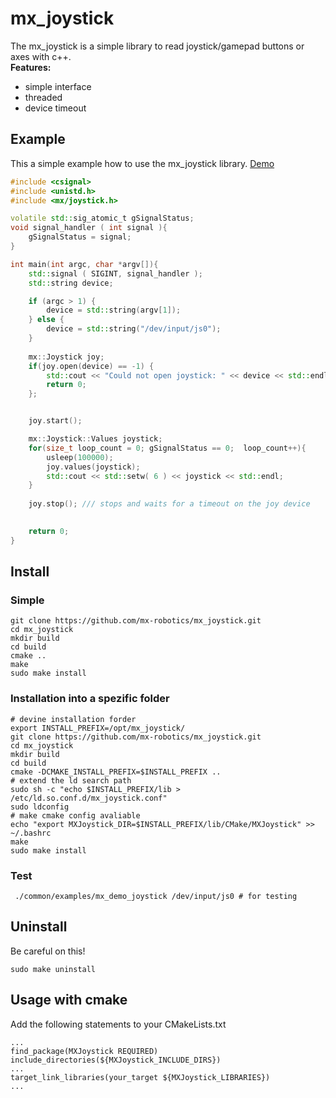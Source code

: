 # mx_joystick
The mx_joystick is a simple library to read joystick/gamepad buttons or axes with c++.<br>
__Features:__
- simple interface
- threaded
- device timeout

## Example
This a simple example how to use the mx_joystick library.
[Demo](common/examples/demo.cpp)

```cpp
#include <csignal>
#include <unistd.h>
#include <mx/joystick.h>

volatile std::sig_atomic_t gSignalStatus;
void signal_handler ( int signal ){
    gSignalStatus = signal;
}

int main(int argc, char *argv[]){
    std::signal ( SIGINT, signal_handler );
    std::string device;

    if (argc > 1) {
        device = std::string(argv[1]);
    } else {
        device = std::string("/dev/input/js0");
    }
    
    mx::Joystick joy;
    if(joy.open(device) == -1) {
        std::cout << "Could not open joystick: " << device << std::endl;
        return 0;
    };


    joy.start();

    mx::Joystick::Values joystick;
    for(size_t loop_count = 0; gSignalStatus == 0;  loop_count++){
        usleep(100000);
        joy.values(joystick);
        std::cout << std::setw( 6 ) << joystick << std::endl;
    }
    
    joy.stop(); /// stops and waits for a timeout on the joy device
    

    return 0;
}
```

## Install
### Simple
```shell
git clone https://github.com/mx-robotics/mx_joystick.git
cd mx_joystick
mkdir build
cd build
cmake ..
make 
sudo make install
```
### Installation into a spezific folder
```shell
# devine installation forder
export INSTALL_PREFIX=/opt/mx_joystick/
git clone https://github.com/mx-robotics/mx_joystick.git
cd mx_joystick
mkdir build
cd build
cmake -DCMAKE_INSTALL_PREFIX=$INSTALL_PREFIX .. 
# extend the ld search path
sudo sh -c "echo $INSTALL_PREFIX/lib > /etc/ld.so.conf.d/mx_joystick.conf"
sudo ldconfig
# make cmake config avaliable
echo "export MXJoystick_DIR=$INSTALL_PREFIX/lib/CMake/MXJoystick" >> ~/.bashrc
make 
sudo make install
```
### Test

```shell
 ./common/examples/mx_demo_joystick /dev/input/js0 # for testing

```
## Uninstall
Be careful on this!
```shell
sudo make uninstall
```

## Usage with cmake
Add the following statements to your CMakeLists.txt
```
...
find_package(MXJoystick REQUIRED)
include_directories(${MXJoystick_INCLUDE_DIRS})
...
target_link_libraries(your_target ${MXJoystick_LIBRARIES})
...

```
